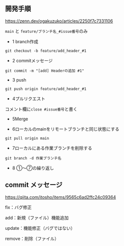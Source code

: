## 開発手順
https://zenn.dev/ogakuzuko/articles/2250f7c7331106

`main` と `feature/ブランチ名_#issue番号`のみ

- 1 branch作成

`git checkout -b feature/add_header_#1`


- 2 commitメッセージ

`git commit -m "[add] Headerの追加 #1"`


- 3 push

`git push origin feature/add_header_#1`

- 4プルリクエスト

コメント欄に`close #issue番号`と書く

- 5Merge

- 6ローカルのmainをリモートブランチと同じ状態にする

`git pull origin main`

- 7ローカルにある作業ブランチを削除する

`git branch -d 作業ブランチ名`

- 8 ①〜⑦の繰り返し





## commit メッセージ
https://qiita.com/itosho/items/9565c6ad2ffc24c09364

fix：バグ修正

add：新規（ファイル）機能追加

update：機能修正（バグではない）

remove：削除（ファイル）
